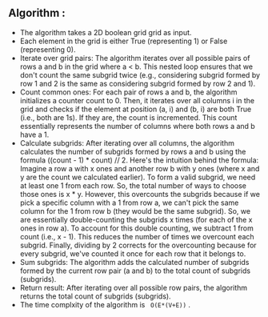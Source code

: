 ## Algorithm : 
- The algorithm takes a 2D boolean grid grid as input.
- Each element in the grid is either True (representing 1) or False (representing 0).
- Iterate over grid pairs: The algorithm iterates over all possible pairs of rows a and b in the grid where a < b. This nested loop ensures that we don't count the same subgrid twice (e.g., considering subgrid formed by row 1 and 2 is the same as considering subgrid formed by row 2 and 1).
- Count common ones: For each pair of rows a and b, the algorithm initializes a counter count to 0. Then, it iterates over all columns i in the grid and checks if the element at position (a, i) and (b, i) are both True (i.e., both are 1s). If they are, the count is incremented. This count essentially represents the number of columns where both rows a and b have a 1.
- Calculate subgrids: After iterating over all columns, the algorithm calculates the number of subgrids formed by rows a and b using the formula ((count - 1) * count) // 2. Here's the intuition behind the formula:
Imagine a row a with x ones and another row b with y ones (where x and y are the count we calculated earlier).
To form a valid subgrid, we need at least one 1 from each row. So, the total number of ways to choose those ones is x * y.
However, this overcounts the subgrids because if we pick a specific column with a 1 from row a, we can't pick the same column for the 1 from row b (they would be the same subgrid). So, we are essentially double-counting the subgrids x times (for each of the x ones in row a).
To account for this double counting, we subtract 1 from count (i.e., x - 1). This reduces the number of times we overcount each subgrid.
Finally, dividing by 2 corrects for the overcounting because for every subgrid, we've counted it once for each row that it belongs to.
- Sum subgrids: The algorithm adds the calculated number of subgrids formed by the current row pair (a and b) to the total count of subgrids (subgrids).
- Return result: After iterating over all possible row pairs, the algorithm returns the total count of subgrids (subgrids).
- The time complxity of the algorithm is ``` O(E*(V+E))``` .